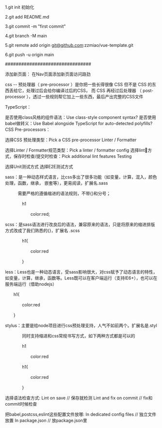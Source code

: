 1.git init 初始化

2.git add README.md

3.git commit -m "first commit"

4.git branch -M main

5.git remote add origin git@github.com:zzmiao/vue-template.git

6.git push -u origin main

################################

添加新页面： 
  在Nav页面添加新页面访问路劲
  
css --  预处理器（ pre-processor ）是你把一些长得很像 CSS 但不是 CSS 的东西丢给它，处理过后会给你编译过后的CSS，
而 CSS 再经过后处理器 （ post-processor ），透过一些规则帮它加上一些东西，最后产出完整的CSS文件

TypeScript：

是否使用class风格的组件语法：Use class-style component syntax?
是否使用babel做转义：Use Babel alongside TypeScript for auto-detected polyfills?
CSS Pre-processors：

选择CSS 预处理类型：Pick a CSS pre-processor
Linter / Formatter

选择Linter / Formatter规范类型：Pick a linter / formatter config
选择lint方式，保存时检查/提交时检查：Pick additional lint features
Testing

选择Unit测试方式
选择E2E测试方式
  
  
  sass：是一种动态样式语言，比css多出了很多功能（如变量，计算，混入，颜色处理，函数，继承， 嵌套等），更易阅读，扩展名.sass

　　　需要严格的遵循缩进的语法规则，不带{}和分号；

　　　　h1

　　　　　　color:red;

scss：是sass语法进行改良后的语法，兼容原来的语法，只是将原来的缩进排版方式改成了我们熟悉的{}，扩展名 .scss

　　　　h1{

　　　　　　color:red

　　　　}

less：Less也是一种动态语言，受sass影响很大，对css赋予了动态语言的特性，如变量，计算，继承，函数等。Less既可以在客户端运行（支持IE6+），也可以在服务端运行（借助nodejs）

　　h1{

　　　　color:red

　　}

stylus：主要是给node项目进行css预处理支持，人气不如前两个。扩展名是.styl

　　　　同时支持缩进和css常规书写方式，如下两种方式都是可以的

　　　　h1

　　　　　　color:red

　　　　h1{

　　　　　　color:red

　　　　}
    
    
 选择语法检查方式:
 Lint on save // 保存就检测
 Lint and fix on commit // fix和commit时候检查
 
 
 把babel,postcss,eslint这些配置文件放哪:
    In dedicated config files // 独立文件放置
    In package.json // 放package.json里
 
